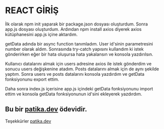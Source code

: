 # REACT GİRİŞ
İlk olarak npm init yaparak bir package.json dosyası oluşturdum. Sonra app.js dosyası oluşturdum. Ardından npm install axios diyerek axios kütüphanesini app.js içine aktardım. 

getData adında bir async function tanımladım. User id'sinin parametresini number olarak aldım. Sonrasında try-catch yapısını kullandım ki istek gönderirken eğer bir hata oluşursa hata yakalansın ve konsola yazdırılsın. 

Kullanıcı datalarını almak için users adresine axios ile istek gönderdim ve sonucu users değişkenine atadım. Posts datalarını almak için de aynı şekilde yaptım. Sonra users ve posts datalarını konsola yazdırdım ve getData fonksiyonunu export ettim. 

Daha sonra index.js içerisine app.js içindeki getData fonksiyonunu import ettim ve konsola getData fonksiyonunun id'sini ekleyerek yazdırdım.

## Bu bir [patika.dev](https://www.patika.dev/tr) ödevidir. 
Teşekkürler [patika.dev](https://www.patika.dev/tr)
